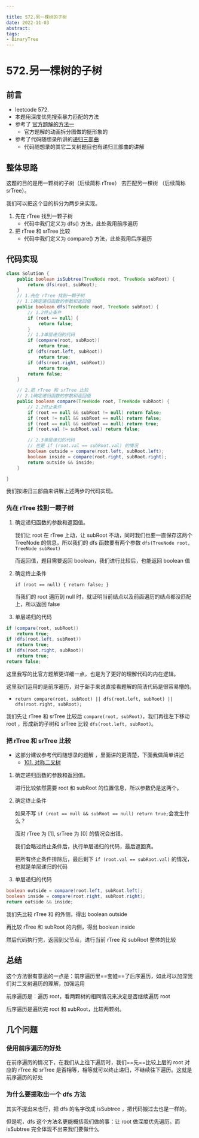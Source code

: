 ```yaml
---

title: 572.另一棵树的子树
date: 2022-11-03
abstract:   
tags: 
- BinaryTree 
---
```


# 572.另一棵树的子树

## 前言

-   leetcode 572.
-   本题用深度优先搜索暴力匹配的方法
-   参考了 [官方题解的方法一](https://leetcode.cn/problems/subtree-of-another-tree/solution/ling-yi-ge-shu-de-zi-shu-by-leetcode-solution/)
    -   官方题解的动画拆分图做的挺形象的
-   参考了代码随想录所讲的[递归三部曲](https://www.programmercarl.com/%E4%BA%8C%E5%8F%89%E6%A0%91%E7%9A%84%E9%80%92%E5%BD%92%E9%81%8D%E5%8E%86.html)
    -   代码随想录的其它二叉树题目也有递归三部曲的讲解

## 整体思路

这题的目的是用一颗树的子树（后续简称 rTree） 去匹配另一棵树 （后续简称 srTree）。

我们可以把这个目的拆分为两步来实现。

1. 先在 rTree 找到一颗子树
    - 代码中我们定义为 dfs() 方法，此处我用前序遍历
2. 把 rTree 和 srTree 比较
    - 代码中我们定义为 compare() 方法，此处我用后序遍历

## 代码实现

```java
class Solution {
    public boolean isSubtree(TreeNode root, TreeNode subRoot) {
        return dfs(root, subRoot);
    }
    // 1.先在 rTree 找到一颗子树
    // 1.1确定递归函数的参数和返回值
    public boolean dfs(TreeNode root, TreeNode subRoot) {
        // 1.2终止条件
        if (root == null) {
            return false;
        }
        // 1.3单层递归的代码
        if (compare(root, subRoot))
            return true;
        if (dfs(root.left, subRoot))
            return true;
        if (dfs(root.right, subRoot))
            return true;
        return false;
    }

    // 2.把 rTree 和 srTree 比较
    // 2.1确定递归函数的参数和返回值
    public boolean compare(TreeNode root, TreeNode subRoot) {
        // 2.2终止条件
        if (root == null && subRoot != null) return false;
        if (root != null && subRoot == null) return false;
        if (root == null && subRoot == null) return true;
        if (root.val != subRoot.val) return false;

        // 2.3单层递归的代码
        // 也是 if (root.val == subRoot.val) 的情况
        boolean outside = compare(root.left, subRoot.left);
        boolean inside = compare(root.right, subRoot.right);
        return outside && inside;
    }

}

```

我们按递归三部曲来讲解上述两步的代码实现。

### 先在 rTree 找到一颗子树

1. 确定递归函数的参数和返回值。

    我们让 root 在 rTree 上动，让 subRoot 不动，同时我们也要一直保存这两个 TreeNode 的信息，所以我们的 dfs 函数要有两个参数 `dfs(TreeNode root, TreeNode subRoot)`

    而返回值，题目需要返回 boolean，我们进行比较后，也能返回 boolean 值

2. 确定终止条件

    `if (root == null) { return false; }`

    当我们的 root 遍历到 null 时，就证明当前结点以及前面遍历的结点都没匹配上，所以返回 false

3. 单层递归的代码

```java
if (compare(root, subRoot))
    return true;
if (dfs(root.left, subRoot))
    return true;
if (dfs(root.right, subRoot))
    return true;
return false;
```

这里我写的比官方题解更详细一点，也是为了更好的理解代码的内在逻辑。

这里我们运用的是前序遍历，对于新手来说直接看题解的简洁代码是很容易懵的。

-   `return compare(root, subRoot) || dfs(root.left, subRoot) || dfs(root.right, subRoot);`

我们先让 rTree 和 srTree 比较后 `compare(root, subRoot)`，我们再往左下移动 root ，形成新的子树和 srTree 比较 `dfs(root.left, subRoot)`。

### 把 rTree 和 srTree 比较

-   这部分建议参考代码随想录的题解 ，里面讲的更清楚，下面我做简单讲述
    -   [101. 对称二叉树](https://www.programmercarl.com/0101.%E5%AF%B9%E7%A7%B0%E4%BA%8C%E5%8F%89%E6%A0%91.html)

1. 确定递归函数的参数和返回值。

    进行比较依然需要 root 和 subRoot 的位置信息，所以参数仍是这两个。

2. 确定终止条件

    如果不写 `if (root == null && subRoot == null) return true;`会发生什么？

    面对 rTree 为 [1], srTree 为 [0] 的情况会出错。

    我们会略过终止条件后，执行单层递归的代码，最后返回真。

    把所有终止条件排除后，最后剩下 `if (root.val == subRoot.val)` 的情况，也就是单层递归的代码

3. 单层递归的代码

```java
boolean outside = compare(root.left, subRoot.left);
boolean inside = compare(root.right, subRoot.right);
return outside && inside;
```

我们先比较 rTree 和 的外侧，得出 boolean outside

再比较 rTree 和 subRoot 的内侧，得出 boolean inside

然后代码执行完，返回到父节点，进行当前 rTree 和 subRoot 整体的比较

## 总结

这个方法很有意思的一点是：前序遍历里==套娃==了后序遍历，如此可以加深我们对二叉树遍历的理解，加强运用

前序遍历是：遍历 root，看两颗树的相同情况来决定是否继续遍历 root

后序遍历是遍历完 root 和 subRoot，比较两颗树。

## 几个问题

### 使用前序遍历的好处

在前序遍历的情况下，在我们从上往下遍历时，我们==先==比较上层的 root 对应的 rTree 和 srTree 是否相等，相等就可以终止递归，不继续往下遍历。这就是前序遍历的好处

### 为什么要提取出一个 dfs 方法

其实不提出来也行，把 dfs 的名字改成 isSubtree ，把代码搬过去也是一样的。

但是呢，dfs 这个方法名更能概括我们做的事：让 root 做深度优先遍历。而 isSubtree 完全体现不出来我们要做什么
